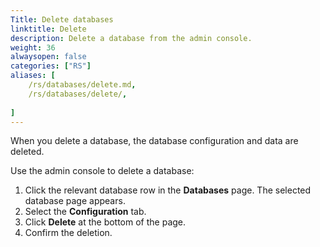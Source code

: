 ```yaml
---
Title: Delete databases 
linktitle: Delete
description: Delete a database from the admin console.
weight: 36
alwaysopen: false
categories: ["RS"]
aliases: [
    /rs/databases/delete.md,
    /rs/databases/delete/,
    
]
---
```


When you delete a database, the database configuration and data are deleted.

Use the admin console to delete a database:

1. Click the relevant database row in the **Databases** page. The
    selected database page appears.
1. Select the **Configuration** tab.
1. Click **Delete** at the bottom of the page.
1. Confirm the deletion.